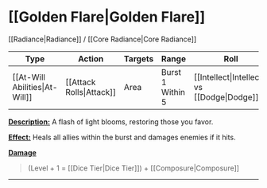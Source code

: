 # [[Golden Flare|Golden Flare]]
[[Radiance|Radiance]] / [[Core Radiance|Core Radiance]]

| Type                           | Action                   | Targets | Range            | Roll                                         |
| ------------------------------ | ------------------------ | ------- | ---------------- | -------------------------------------------- |
| [[At-Will Abilities\|At-Will]] | [[Attack Rolls\|Attack]] | Area    | Burst 1 Within 5 | [[Intellect\|Intellect]] vs [[Dodge\|Dodge]] |

<u>**Description:**</u> A flash of light blooms, restoring those you favor.

<u>**Effect:**</u> Heals all allies within the burst and damages enemies if it hits.


<u>**Damage**</u>
>(Level + 1 = [[Dice Tier|Dice Tier]]) + [[Composure|Composure]]

---